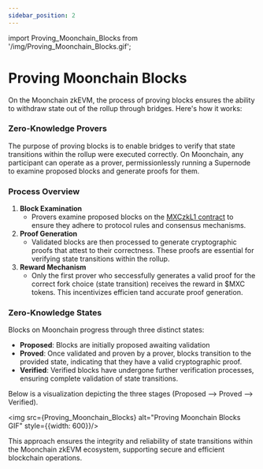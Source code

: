 ```yaml
---
sidebar_position: 2
---
```

import Proving_Moonchain_Blocks from '/img/Proving_Moonchain_Blocks.gif';

# Proving Moonchain Blocks

On the Moonchain zkEVM, the process of proving blocks ensures the ability to withdraw state out of the rollup through bridges. Here's how it works:

### Zero-Knowledge Provers

The purpose of proving blocks is to enable bridges to verify that state transitions within the rollup were executed correctly. On Moonchain, any participant can operate as a prover, permissionlessly running a Supernode to examine proposed blocks and generate proofs for them.

### Process Overview

1. **Block Examination**
    - Provers examine proposed blocks on the [MXCzkL1 contract](https://doc.moonchain.com/docs/Resources/Address#protocol-contracts) to ensure they adhere to protocol rules and consensus mechanisms.
2. **Proof Generation**
    - Validated blocks are then processed to generate cryptographic proofs that attest to their correctness. These proofs are essential for verifying state transitions within the rollup.
3. **Reward Mechanism**
    - Only the first prover who seccessfully generates a valid proof for the correct fork choice (state transition) receives the reward in $MXC tokens. This incentivizes efficien tand accurate proof generation.

### Zero-Knowledge States

Blocks on Moonchain progress through three distinct states:

- **Proposed**: Blocks are initially proposed awaiting validation
- **Proved**: Once validated and proven by a prover, blocks transition to the provided state, indicating that they have a valid cryptographic proof.
- **Verified**: Verified blocks have undergone further verification processes, ensuring complete validation of state transitions.

Below is a visualization depicting the three stages (Proposed --> Proved --> Verified).

<img src={Proving_Moonchain_Blocks} alt="Proving Moonchain Blocks GIF" style={{width: 600}}/>

This approach ensures the integrity and reliability of state transitions within the Moonchain zkEVM ecosystem, supporting secure and efficient blockchain operations.